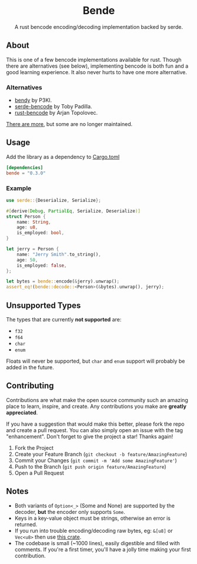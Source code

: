 <br />
<div align="center">
    <h1>Bende</h1>
    <p>A rust bencode encoding/decoding implementation backed by serde.</p>
</div>

## About

This is one of a few bencode implementations available for rust. Though there are alternatives (see below), implementing bencode is both fun and a good learning experience. It also never hurts to have one more alternative.

### Alternatives

* [bendy](https://github.com/P3KI/bendy) by P3KI.
* [serde-bencode](https://github.com/toby/serde-bencode) by Toby Padilla.
* [rust-bencode](https://github.com/arjantop/rust-bencode) by Arjan Topolovec.

[There are more](https://crates.io/search?q=bencode&sort=downloads), but some are no longer maintained.

## Usage

Add the library as a dependency to [Cargo.toml](https://doc.rust-lang.org/cargo/reference/specifying-dependencies.html)

```toml
[dependencies]
bende = "0.3.0"
```

### Example

```rust
use serde::{Deserialize, Serialize};

#[derive(Debug, PartialEq, Serialize, Deserialize)]
struct Person {
    name: String,
    age: u8,
    is_employed: bool,
}

let jerry = Person {
    name: "Jerry Smith".to_string(),
    age: 50,
    is_employed: false,
};

let bytes = bende::encode(&jerry).unwrap();
assert_eq!(bende::decode::<Person>(&bytes).unwrap(), jerry);
```

## Unsupported Types

The types that are currently **not supported** are:

* `f32`
* `f64`
* `char`
* `enum`

Floats will never be supported, but `char` and `enum` support will probably be added in the future.

## Contributing

Contributions are what make the open source community such an amazing place to learn, inspire, and create. Any contributions you make are **greatly appreciated**.

If you have a suggestion that would make this better, please fork the repo and create a pull request. You can also simply open an issue with the tag "enhancement".
Don't forget to give the project a star! Thanks again!

1. Fork the Project
2. Create your Feature Branch (`git checkout -b feature/AmazingFeature`)
3. Commit your Changes (`git commit -m 'Add some AmazingFeature'`)
4. Push to the Branch (`git push origin feature/AmazingFeature`)
5. Open a Pull Request

## Notes

* Both variants of `Option<_>` (Some and None) are supported by the decoder, **but** the encoder only supports `Some`.
* Keys in a key-value object must be strings, otherwise an error is returned.
* If you run into trouble encoding/decoding raw bytes, eg: `&[u8]` or `Vec<u8>` then use [this crate](https://crates.io/crates/serde_bytes).
* The codebase is small (~1000 lines), easily digestible and filled with comments. If you're a first timer, you'll have a jolly time making your first contribution.
